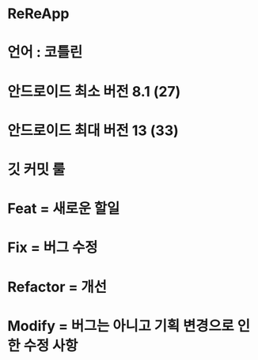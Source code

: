 # ReReApp

# 언어 : 코틀린

# 안드로이드 최소 버전 8.1 (27)

# 안드로이드 최대 버전 13 (33)

# 깃 커밋 룰
# Feat = 새로운 할일
# Fix = 버그 수정
# Refactor = 개선
# Modify = 버그는 아니고 기획 변경으로 인한 수정 사항